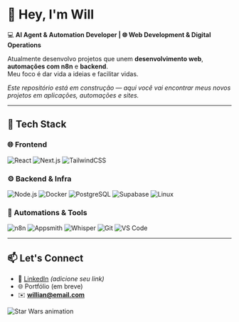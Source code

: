 # 👋 Hey, I'm Will  

💻 **AI Agent & Automation Developer | 🌐 Web Development & Digital Operations**  

Atualmente desenvolvo projetos que unem **desenvolvimento web**, **automações com n8n** e **backend**.  
Meu foco é dar vida a ideias e facilitar vidas.  

*Este repositório está em construção — aqui você vai encontrar meus novos projetos em aplicações, automações e sites.*  

---

## 🚀 Tech Stack  

### 🌐 Frontend  
![React](https://img.shields.io/badge/React-20232A?style=for-the-badge&logo=react&logoColor=61DAFB) ![Next.js](https://img.shields.io/badge/Next.js-000000?style=for-the-badge&logo=nextdotjs&logoColor=white) ![TailwindCSS](https://img.shields.io/badge/TailwindCSS-38B2AC?style=for-the-badge&logo=tailwind-css&logoColor=white)  

### ⚙️ Backend & Infra  
![Node.js](https://img.shields.io/badge/Node.js-43853D?style=for-the-badge&logo=node.js&logoColor=white) ![Docker](https://img.shields.io/badge/Docker-2496ED?style=for-the-badge&logo=docker&logoColor=white) ![PostgreSQL](https://img.shields.io/badge/PostgreSQL-316192?style=for-the-badge&logo=postgresql&logoColor=white) ![Supabase](https://img.shields.io/badge/Supabase-3ECF8E?style=for-the-badge&logo=supabase&logoColor=white) ![Linux](https://img.shields.io/badge/Linux-FCC624?style=for-the-badge&logo=linux&logoColor=black)  

### 🤖 Automations & Tools  
![n8n](https://img.shields.io/badge/n8n-EA4B8B?style=for-the-badge&logo=n8n&logoColor=white) ![Appsmith](https://img.shields.io/badge/Appsmith-000000?style=for-the-badge&logo=appsmith&logoColor=white) ![Whisper](https://img.shields.io/badge/Whisper.cpp-000000?style=for-the-badge&logo=openai&logoColor=white) ![Git](https://img.shields.io/badge/Git-F05032?style=for-the-badge&logo=git&logoColor=white) ![VS Code](https://img.shields.io/badge/VS%20Code-0078d7?style=for-the-badge&logo=visual-studio-code&logoColor=white)  

---

## 📫 Let's Connect
- 💼 [LinkedIn](https://linkedin.com/in/) *(adicione seu link)*  
- 🌐 Portfólio (em breve)  
- ✉️ **willian@email.com**

<img src="https://raw.githubusercontent.com/Will-Sigh/Will-Sigh/main/starwars.svg" alt="Star Wars animation">
